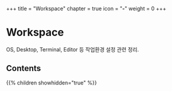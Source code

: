 +++
title   = "Workspace"
chapter = true
icon    = "<b>-</b>"
weight  = 0
+++

# Workspace
OS, Desktop, Terminal, Editor 등 작업환경 설정 관련 정리.

## Contents
{{% children showhidden="true" %}}

